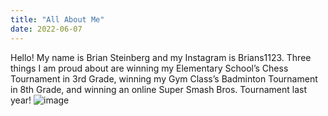 ```yaml
---
title: "All About Me"
date: 2022-06-07
---
```

Hello! My name is Brian Steinberg and my Instagram is Brians1123. 
Three things I am proud about are winning my Elementary School’s Chess Tournament in 3rd Grade, 
winning my Gym Class’s Badminton Tournament in 8th Grade, 
and winning an online Super Smash Bros. Tournament last year!
![image](/github-pages-with-jekyll/Brian.jpg)
